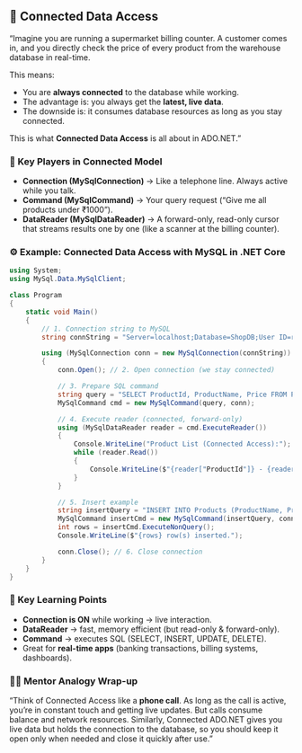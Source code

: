 

## 🌟 Connected Data Access 

“Imagine you are running a supermarket billing counter. A customer comes in, and you directly check the price of every product from the warehouse database in real-time.

This means:

* You are **always connected** to the database while working.
* The advantage is: you always get the **latest, live data**.
* The downside is: it consumes database resources as long as you stay connected.

This is what **Connected Data Access** is all about in ADO.NET.”

 

### 📌 Key Players in Connected Model

* **Connection (MySqlConnection)** → Like a telephone line. Always active while you talk.
* **Command (MySqlCommand)** → Your query request (“Give me all products under ₹1000”).
* **DataReader (MySqlDataReader)** → A forward-only, read-only cursor that streams results one by one (like a scanner at the billing counter).

 

### ⚙️ Example: Connected Data Access with MySQL in .NET Core

```csharp
using System;
using MySql.Data.MySqlClient;

class Program
{
    static void Main()
    {
        // 1. Connection string to MySQL
        string connString = "Server=localhost;Database=ShopDB;User ID=root;Password=yourpassword;";

        using (MySqlConnection conn = new MySqlConnection(connString))
        {
            conn.Open(); // 2. Open connection (we stay connected)

            // 3. Prepare SQL command
            string query = "SELECT ProductId, ProductName, Price FROM Products";
            MySqlCommand cmd = new MySqlCommand(query, conn);

            // 4. Execute reader (connected, forward-only)
            using (MySqlDataReader reader = cmd.ExecuteReader())
            {
                Console.WriteLine("Product List (Connected Access):");
                while (reader.Read())
                {
                    Console.WriteLine($"{reader["ProductId"]} - {reader["ProductName"]} - {reader["Price"]}");
                }
            }

            // 5. Insert example
            string insertQuery = "INSERT INTO Products (ProductName, Price) VALUES ('Keyboard', 1500)";
            MySqlCommand insertCmd = new MySqlCommand(insertQuery, conn);
            int rows = insertCmd.ExecuteNonQuery();
            Console.WriteLine($"{rows} row(s) inserted.");

            conn.Close(); // 6. Close connection
        }
    }
}
```

 

### 🔑 Key Learning Points

* **Connection is ON** while working → live interaction.
* **DataReader** → fast, memory efficient (but read-only & forward-only).
* **Command** → executes SQL (SELECT, INSERT, UPDATE, DELETE).
* Great for **real-time apps** (banking transactions, billing systems, dashboards).

 

### 🧑‍🏫 Mentor Analogy Wrap-up

“Think of Connected Access like a **phone call**. As long as the call is active, you’re in constant touch and getting live updates. But calls consume balance and network resources. Similarly, Connected ADO.NET gives you live data but holds the connection to the database, so you should keep it open only when needed and close it quickly after use.”

 